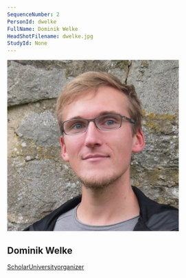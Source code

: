 ```yaml
---
SequenceNumber: 2
PersonId: dwelke
FullName: Dominik Welke
HeadShotFilename: dwelke.jpg
StudyId: None
---
```


![headshot of researcher](/assets/images/headshots/dwelke.jpg "Dominik Welke")

## Dominik Welke




[Scholar](https://scholar.google.de/citations?user=B5xCyM0AAAAJ&hl=de)[University](https://immersivecognition.com/people/)[organizer]("organizer")